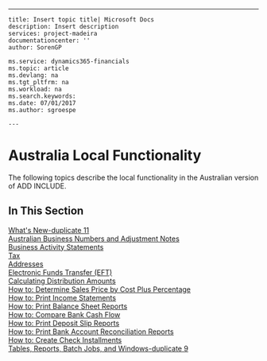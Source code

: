 ---
    title: Insert topic title| Microsoft Docs
    description: Insert description
    services: project-madeira
    documentationcenter: ''
    author: SorenGP

    ms.service: dynamics365-financials
    ms.topic: article
    ms.devlang: na
    ms.tgt_pltfrm: na
    ms.workload: na
    ms.search.keywords:
    ms.date: 07/01/2017
    ms.author: sgroespe

    ---
# Australia Local Functionality
The following topics describe the local functionality in the Australian version of ADD INCLUDE<!--[!INCLUDE[navnow](../../includes/navnow_md.md)]-->.  
  
## In This Section  
 [What's New-duplicate 11](../FullExperience/what-s-new-duplicate-11.md)  
  [Australian Business Numbers and Adjustment Notes](../FullExperience/australian-business-numbers-and-adjustment-notes.md)  
  [Business Activity Statements](../FullExperience/business-activity-statements.md)  
  [Tax](../FullExperience/tax.md)  
  [Addresses](../FullExperience/addresses.md)  
  [Electronic Funds Transfer \(EFT\)](../FullExperience/electronic-funds-transfer-eft-.md)  
  [Calculating Distribution Amounts](../FullExperience/calculating-distribution-amounts.md)  
  [How to: Determine Sales Price by Cost Plus Percentage](../FullExperience/how-to-determine-sales-price-by-cost-plus-percentage.md)  
  [How to: Print Income Statements](../FullExperience/how-to-print-income-statements.md)  
  [How to: Print Balance Sheet Reports](../FullExperience/how-to-print-balance-sheet-reports.md)  
  [How to: Compare Bank Cash Flow](../FullExperience/how-to-compare-bank-cash-flow.md)  
  [How to: Print Deposit Slip Reports](../FullExperience/how-to-print-deposit-slip-reports.md)  
  [How to: Print Bank Account Reconciliation Reports](../FullExperience/how-to-print-bank-account-reconciliation-reports.md)  
  [How to: Create Check Installments](../FullExperience/how-to-create-check-installments.md)  
  [Tables, Reports, Batch Jobs, and Windows-duplicate 9](../FullExperience/tables-reports-batch-jobs-and-windows-duplicate-9.md)